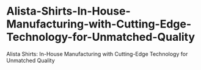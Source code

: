 # Alista-Shirts-In-House-Manufacturing-with-Cutting-Edge-Technology-for-Unmatched-Quality
Alista Shirts: In-House Manufacturing with Cutting-Edge Technology for Unmatched Quality
